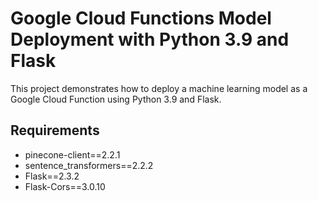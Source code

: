 # Google Cloud Functions Model Deployment with Python 3.9 and Flask

This project demonstrates how to deploy a machine learning model as a Google Cloud Function using Python 3.9 and Flask.

## Requirements 
- pinecone-client==2.2.1
- sentence_transformers==2.2.2
- Flask==2.3.2
- Flask-Cors==3.0.10
